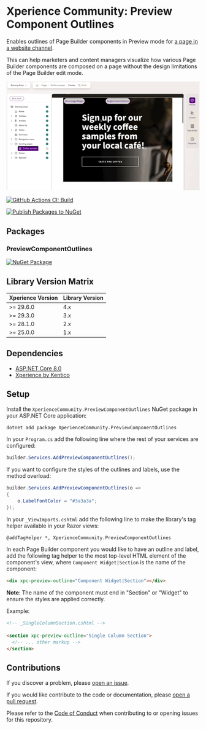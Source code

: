 # Xperience Community: Preview Component Outlines

Enables outlines of Page Builder components in Preview mode for [a page in a website channel](https://docs.kentico.com/x/8IfWCQ).

This can help marketers and content managers visualize how various Page Builder components are composed on a page without the design limitations of the Page Builder edit mode.

![Outlines and labels of Page Builder components in Preview mode](https://raw.githubusercontent.com/seangwright/xperience-community-preview-component-outlines/main/images/outlines.gif)

[![GitHub Actions CI: Build](https://github.com/seangwright/xperience-community-preview-component-outlines/actions/workflows/ci.yml/badge.svg?branch=main)](https://github.com/seangwright/xperience-community-preview-component-outlines/actions/workflows/ci.yml)

[![Publish Packages to NuGet](https://github.com/seangwright/xperience-community-preview-component-outlines/actions/workflows/publish.yml/badge.svg?branch=main)](https://github.com/seangwright/xperience-community-preview-component-outlines/actions/workflows/publish.yml)

## Packages

### PreviewComponentOutlines

[![NuGet Package](https://img.shields.io/nuget/v/XperienceCommunity.PreviewComponentOutlines.svg)](https://www.nuget.org/packages/XperienceCommunity.PreviewComponentOutlines)

## Library Version Matrix

| Xperience Version | Library Version |
| ----------------- | --------------- |
| >= 29.6.0         | 4.x             |
| >= 29.3.0         | 3.x             |
| >= 28.1.0         | 2.x             |
| >= 25.0.0         | 1.x             |

## Dependencies

- [ASP.NET Core 8.0](https://dotnet.microsoft.com/en-us/download)
- [Xperience by Kentico](https://docs.kentico.com/changelog)

## Setup

Install the `XperienceCommunity.PreviewComponentOutlines` NuGet package in your ASP.NET Core application:

```bash
dotnet add package XperienceCommunity.PreviewComponentOutlines
```

In your `Program.cs` add the following line where the rest of your services are configured:

```csharp
builder.Services.AddPreviewComponentOutlines();
```

If you want to configure the styles of the outlines and labels, use the method overload:

```csharp
builder.Services.AddPreviewComponentOutlines(o =>
{
    o.LabelFontColor = "#3a3a3a";
});
```

In your `_ViewImports.cshtml` add the following line to make the library's tag helper available in your Razor views:

```razor
@addTagHelper *, XperienceCommunity.PreviewComponentOutlines
```

In each Page Builder component you would like to have an outline and label, add the following tag helper to the most top-level HTML element of the component's view, where `Component Widget|Section` is the name of the component:

```html
<div xpc-preview-outline="Component Widget|Section"></div>
```

**Note**: The name of the component must end in "Section" or "Widget" to ensure the styles are applied correctly.

Example:

```html
<!-- _SingleColumnSection.cshtml -->

<section xpc-preview-outline="Single Column Section">
  <!-- ... other markup -->
</section>
```

## Contributions

If you discover a problem, please [open an issue](https://github.com/seangwright/xperience-community-preview-component-outlines/issues/new).

If you would like contribute to the code or documentation, please [open a pull request](https://github.com/seangwright/xperience-community-preview-component-outlines/compare).

Please refer to the [Code of Conduct](./CODE_OF_CONDUCT.md) when contributing to or opening issues for this repository.
